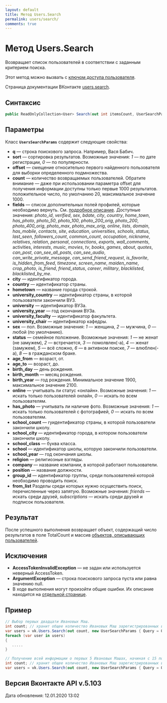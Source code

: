 ```yaml
---
layout: default
title: Метод Users.Search
permalink: users/search/
comments: true
---
```

# Метод Users.Search
Возвращает список пользователей в соответствии с заданным критерием поиска.

Этот метод можно вызвать с [ключом доступа пользователя](https://vk.com/dev/access_token). 

Страница документации ВКонтакте [users.search](https://vk.com/dev/users.search).

## Синтаксис
``` csharp
public ReadOnlyCollection<User> Search(out int itemsCount, UserSearchParams @params)
```

## Параметры
Класс **`UsersSearchParams`** содержит следующие свойства:

+ **q** — строка поискового запроса. Например, Вася Бабич. 
+ **sort** — сортировка результатов. Возможные значения: *1* — по дате регистрации, *0* — по популярности.
+ **offset** — смещение относительно первого найденного пользователя для выборки определенного подмножества. 
+ **count** — количество возвращаемых пользователей. Обратите внимание — даже при использовании параметра offset для получения информации доступны только первые 1000 результатов. положительное число, по умолчанию 20, максимальное значение 1000.
+ **fields** — список дополнительных полей профилей, которые необходимо вернуть. См. [подробное описание](https://vk.com/dev/objects/user). Доступные значения: *photo_id*, *verified*, *sex*, *bdate*, *city*, *country*, *home_town*, *has_photo*, *photo_50*, *photo_100*, *photo_200_orig*, *photo_200*, *photo_400_orig*, *photo_max*, *photo_max_orig*, *online*, *lists*, *domain*, *has_mobile*, *contacts*, *site*, *education*, *universities*, *schools*, *status*, *last_seen*, *followers_count*, *common_count*, *occupation*, *nickname*, *relatives*, *relation*, *personal*, *connections*, *exports*, *wall_comments*, activities, *interests*, *music*, *movies*, *tv*, *books*, *games*, *about*, *quotes*, *can_post*, *can_see_all_posts*, *can_see_audio*, *can_write_private_message*, *can_send_friend_request*, *is_favorite*, *is_hidden_from_feed*, *timezone*, *screen_name*, *maiden_name*, *crop_photo*, *is_friend*, *friend_status*, *career*, *military*, *blacklisted*, *blacklisted_by_me*.
+ **city** — идентификатор города.
+ **country** — идентификатор страны.
+ **hometown** — название города строкой. 
+ **university_country** — идентификатор страны, в которой пользователи закончили ВУЗ.
+ **university** — идентификатор ВУЗа. 
+ **university_year** — год окончания ВУЗа.
+ **university_faculty** — идентификатор факультета. 
+ **university_chair** — идентификатор кафедры. 
+ **sex** — пол. Возможные значения: *1* — женщина, *2* — мужчина, *0* — любой (по умолчанию).
+ **status** — семейное положение. Возможные значения: *1* — не женат (не замужем), *2* — встречается, *3* — помолвлен(-а), *4* — женат (замужем), *5* — всё сложно, *6* — в активном поиске, *7* — влюблен(-а), *8* — в гражданском браке.
+ **age_from** — возраст, от. 
+ **age_to** — возраст, до. 
+ **birth_day** — день рождения. 
+ **birth_month** — месяц рождения. 
+ **birth_year** — год рождения. Минимальное значение 1900, максимальное значение 2100.
+ **online** — учитывать ли статус «онлайн». Возможные значения: *1* — искать только пользователей онлайн, *0* — искать по всем пользователям.
+ **has_photo** — учитывать ли наличие фото. Возможные значения: *1* — искать только пользователей с фотографией, *0* — искать по всем пользователям.
+ **school_count** — ryидентификатор страны, в которой пользователи закончили школу. 
+ **school_city** — идентификатор города, в котором пользователи закончили школу. 
+ **school_class** — буква класса. 
+ **school** — идентификатор школы, которую закончили пользователи. 
+ **school_year** — год окончания школы. 
+ **religion** — религиозные взгляды. 
+ **company** — название компании, в которой работают пользователи. 
+ **position** — название должности. 
+ **group_id** — идентификатор группы, среди пользователей которой необходимо проводить поиск. 
+ **from_list** Разделы среди которых нужно осуществить поиск, перечисленные через запятую. Возможные значения: *friends* — искать среди друзей, *subscriptions* — искать среди друзей и подписок пользователя.

## Результат
После успешного выполнения возвращает объект, содержащий число результатов в поле TotalCount и массив [объектов, описывающих пользователей](https://vk.com/dev/objects/user).

## Исключения
+ **AccessTokenInvalidException** — не задан или используется неверный AccessToken.
+ **ArgumentException** — строка поискового запроса пуста или равна значению null.
+ В ходе выполнения могут произойти общие ошибки. Их описание находится на [отдельной странице](https://vk.com/dev/objects/user).

## Пример
```csharp
// Выбор первых двадцати Ивановых Маш.
int count; // хранит общее количество Ивановых Маш зарегистрированных во ВКонтаке
var users = vk.Users.Search(out count, new UserSearchParams { Query = Query }).ToList();
foreach (var user in users)
{
   .....
}

// Получение всей информации о первых 5 Ивановых Машах, начиная с 15 позиции.
int count; // хранит общее количество Ивановых Маш зарегистрированных во ВКонтаке
var users = vk.Users.Search(out count, new UserSearchParams { Query = Query, Fields = ProfileFields.All, Count = 5, Offset = 15}).ToList();
```

## Версия Вконтакте API v.5.103
Дата обновления: 12.01.2020 13:02

